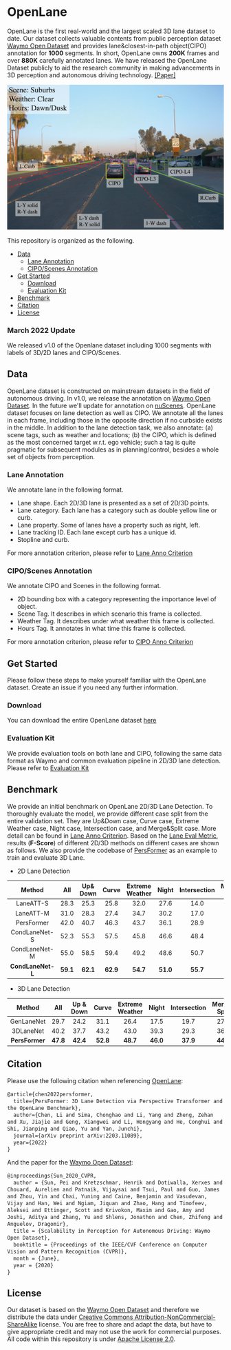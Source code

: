 # OpenLane
OpenLane is the first real-world and the largest scaled 3D lane dataset to date. Our dataset collects valuable contents from public perception dataset [Waymo Open Dataset](https://waymo.com/open/data/perception/) and provides lane&closest-in-path object(CIPO) annotation for **1000** segments. In short, OpenLane owns **200K** frames and over **880K** carefully annotated lanes. We have released the OpenLane Dataset publicly to aid the research community in making advancements in 3D perception and autonomous driving technology.  [[Paper]](https://arxiv.org/abs/2203.11089)

![](imgs/overview.jpg) 

This repository is organized as the following.
- [Data](#data)
  - [Lane Annotation](#lane-annotation)
  - [CIPO/Scenes Annotation](#ciposcenes-annotation)
- [Get Started](#get-started)
  - [Download](#download)
  - [Evaluation Kit](#evaluation-kit)
- [Benchmark](#benchmark)
- [Citation](#citation)
- [License](#license)

### March 2022 Update
We released v1.0 of the Openlane dataset including 1000 segments with labels of 3D/2D lanes and CIPO/Scenes.

## Data
OpenLane dataset is constructed on mainstream datasets in the field of autonomous driving. In v1.0, we release the annotation on [Waymo Open Dataset](https://waymo.com/open/data/perception/). In the future we'll update for annotation on [nuScenes](https://www.nuscenes.org/nuscenes). 
OpenLane dataset focuses on lane detection as well as CIPO. We annotate all the lanes in each frame, including those in the opposite direction if no curbside exists in the middle. In addition to the lane detection task, we also annotate: (a) scene tags, such as weather and locations; (b) the CIPO, which is defined as the most concerned target w.r.t. ego vehicle; such a tag is quite pragmatic for subsequent modules as in planning/control, besides a whole set of objects from perception.

### Lane Annotation
We annotate lane in the following format.
- Lane shape. Each 2D/3D lane is presented as a set of 2D/3D points.
- Lane category. Each lane has a category such as double yellow line or curb.
- Lane property. Some of lanes have a property such as right, left.
- Lane tracking ID. Each lane except curb has a unique id. 
- Stopline and curb.

For more annotation criterion, please refer to [Lane Anno Criterion](anno_criterion/Lane/README.md)

### CIPO/Scenes Annotation
We annotate CIPO and Scenes in the following format.
- 2D bounding box with a category representing the importance level of object. 
- Scene Tag. It describes in which scenario this frame is collected.
- Weather Tag. It describes under what weather this frame is collected.
- Hours Tag. It annotates in what time this frame is collected.

For more annotation criterion, please refer to [CIPO Anno Criterion](anno_criterion/CIPO/README.md)

## Get Started
Please follow these steps to make yourself familiar with the OpenLane dataset. Create an issue if you need any further information.
### Download
You can download the entire OpenLane dataset [here](data/README.md)

### Evaluation Kit
We provide evaluation tools on both lane and CIPO, following the same data format as Waymo and common evaluation pipeline in 2D/3D lane detection. Please refer to [Evaluation Kit](eval/README.md)
     
## Benchmark  
We provide an initial benchmark on OpenLane 2D/3D Lane Detection. To thoroughly evaluate the model, we provide different case split from the entire validation set. They are Up&Down case, Curve case, Extreme Weather case, Night case, Intersection case, and Merge&Split case. More detail can be found in [Lane Anno Criterion](anno_criterion/Lane/README.md). 
Based on the [Lane Eval Metric](eval/LANE_evaluation/README.md), results (**F-Score**) of different 2D/3D methods on different cases are shown as follows. We also provide the codebase of [PersFormer](https://github.com/OpenPerceptionX/PersFormer_3DLane) as an example to train and evaluate 3D Lane.
- 2D Lane Detection 
  
| Method     | All  | Up&<br>Down | Curve | Extreme<br>Weather | Night | Intersection | Merge&<br>Split |
| :----:     |:----:|:----:|:----:|:----:|:----:|:----:|:----:|
| LaneATT-S  | 28.3 | 25.3 | 25.8 | 32.0 | 27.6 | 14.0 | 24.3 | 
| LaneATT-M  | 31.0 | 28.3 | 27.4 | 34.7 | 30.2 | 17.0 | 26.5 | 
| PersFormer | 42.0 | 40.7 | 46.3 | 43.7 | 36.1 | 28.9 | 41.2 |  
| CondLaneNet-S | 52.3 | 55.3 | 57.5 | 45.8 | 46.6 | 48.4 | 45.5 | 
| CondLaneNet-M | 55.0 | 58.5 | 59.4 | 49.2 | 48.6 | 50.7 | 47.8 | 
|**CondLaneNet-L**|**59.1**|**62.1**|**62.9**|**54.7**|**51.0**|**55.7**|**52.3**|  

- 3D Lane Detection  
  
| Method     | All  | Up &<br>Down | Curve | Extreme<br>Weather | Night | Intersection | Merge&<br>Split |  
| :----:     |:----:|:----:|:----:|:----:|:----:|:----:|:----:|  
| GenLaneNet | 29.7 | 24.2 | 31.1 | 26.4 | 17.5 | 19.7 | 27.4 |  
| 3DLaneNet  | 40.2 | 37.7 | 43.2 | 43.0 | 39.3 | 29.3 | 36.5 |  
|**PersFormer**|**47.8**|**42.4**|**52.8**|**48.7**|**46.0**|**37.9**|**44.6**|  


## Citation
Please use the following citation when referencing [OpenLane](https://arxiv.org/abs/2203.11089):

    @article{chen2022persformer,
      title={PersFormer: 3D Lane Detection via Perspective Transformer and the OpenLane Benchmark},
      author={Chen, Li and Sima, Chonghao and Li, Yang and Zheng, Zehan and Xu, Jiajie and Geng, Xiangwei and Li, Hongyang and He, Conghui and Shi, Jianping and Qiao, Yu and Yan, Junchi},
      journal={arXiv preprint arXiv:2203.11089},
      year={2022}
    }
And the paper for the [Waymo Open Dataset](https://waymo.com/open/data/perception/):

    @inproceedings{Sun_2020_CVPR, 
      author = {Sun, Pei and Kretzschmar, Henrik and Dotiwalla, Xerxes and Chouard, Aurelien and Patnaik, Vijaysai and Tsui, Paul and Guo, James and Zhou, Yin and Chai, Yuning and Caine, Benjamin and Vasudevan, Vijay and Han, Wei and Ngiam, Jiquan and Zhao, Hang and Timofeev, Aleksei and Ettinger, Scott and Krivokon, Maxim and Gao, Amy and Joshi, Aditya and Zhang, Yu and Shlens, Jonathon and Chen, Zhifeng and Anguelov, Dragomir}, 
      title = {Scalability in Perception for Autonomous Driving: Waymo Open Dataset}, 
      booktitle = {Proceedings of the IEEE/CVF Conference on Computer Vision and Pattern Recognition (CVPR)}, 
      month = {June}, 
      year = {2020}
    }
## License
Our dataset is based on the [Waymo Open Dataset](https://waymo.com/open/data/perception/) and therefore we distribute the data under [Creative Commons Attribution-NonCommercial-ShareAlike](https://creativecommons.org/licenses/by-nc-sa/4.0/) license. You are free to share and adapt the data, but have to give appropriate credit and may not use the work for commercial purposes.
All code within this repository is under [Apache License 2.0](https://www.apache.org/licenses/LICENSE-2.0).
